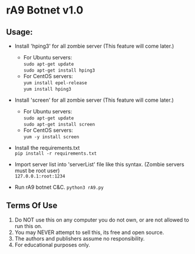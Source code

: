 # rA9 Botnet v1.0

## Usage:
- Install 'hping3' for all zombie server (This feature will come later.)
	- For Ubuntu servers: <br>
	`sudo apt-get update` <br>
	`sudo apt-get install hping3`
	- For CentOS servers: <br>
	`yum install epel-release` <br>
	`yum install hping3`

- Install 'screen' for all zombie server (This feature will come later.) <br>
	- For Ubuntu servers: <br>
	`sudo apt-get update` <br>
	`sudo apt-get install screen` <br>
	- For CentOS servers: <br>
	`yum -y install screen`

- Install the requirements.txt <br>
`pip install -r requirements.txt `

- Import server list into 'serverList' file like this syntax. (Zombie servers must be root user) <br>
`127.0.0.1:root:1234`

- Run rA9 botnet C&C.
`python3 rA9.py`


## Terms Of Use
1. Do NOT use this on any computer you do not own, or are not allowed to run this on.
2. You may NEVER attempt to sell this, its free and open source.
3. The authors and publishers assume no responsibility.
4. For educational purposes only.